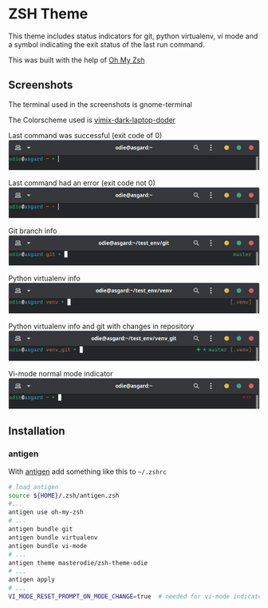 # ZSH Theme

This theme includes status indicators for git, python virtualenv, vi mode and a symbol indicating the exit status of the last run command.

This was built with the help of [Oh My Zsh](https://github.com/ohmyzsh/ohmyzsh)

## Screenshots

The terminal used in the screenshots is gnome-terminal

The Colorscheme used is [vimix-dark-laptop-doder](https://github.com/vinceliuice)

Last command was successful (exit code of 0)
![clean](screenshots/clean.png)

Last command had an error (exit code not 0)
![command status](screenshots/command_status.png)

Git branch info
![git clean](screenshots/git_clean.png)

Python virtualenv info
![virtualenv clean](screenshots/venv_clean.png)

Python virtualenv info and git with changes in repository
![virtualenv and dirty git](screenshots/venv_git_dirty.png)

Vi-mode normal mode indicator
![vi-mode](screenshots/vi_mode.png)

## Installation

### antigen

With [antigen](https://github.com/zsh-users/antigen) add something like this to `~/.zshrc`

```zsh
# load antigen
source ${HOME}/.zsh/antigen.zsh
#...
antigen use oh-my-zsh
# ...
antigen bundle git
antigen bundle virtualenv
antigen bundle vi-mode
# ...
antigen theme masterodie/zsh-theme-odie
# ...
antigen apply
# ...
VI_MODE_RESET_PROMPT_ON_MODE_CHANGE=true  # needed for vi-mode indicator to work correctly
```
